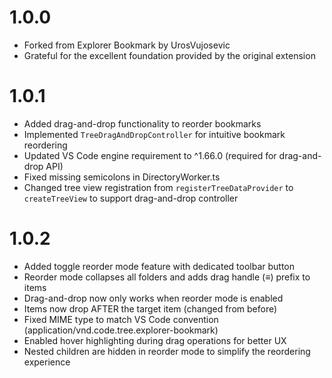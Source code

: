 # 1.0.0

- Forked from Explorer Bookmark by UrosVujosevic
- Grateful for the excellent foundation provided by the original extension

# 1.0.1

- Added drag-and-drop functionality to reorder bookmarks
- Implemented `TreeDragAndDropController` for intuitive bookmark reordering
- Updated VS Code engine requirement to ^1.66.0 (required for drag-and-drop API)
- Fixed missing semicolons in DirectoryWorker.ts
- Changed tree view registration from `registerTreeDataProvider` to `createTreeView` to support drag-and-drop controller

# 1.0.2

- Added toggle reorder mode feature with dedicated toolbar button
- Reorder mode collapses all folders and adds drag handle (≡) prefix to items
- Drag-and-drop now only works when reorder mode is enabled
- Items now drop AFTER the target item (changed from before)
- Fixed MIME type to match VS Code convention (application/vnd.code.tree.explorer-bookmark)
- Enabled hover highlighting during drag operations for better UX
- Nested children are hidden in reorder mode to simplify the reordering experience
